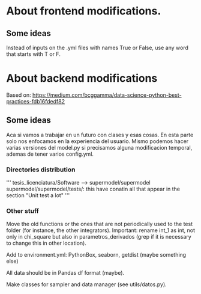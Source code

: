 # About frontend modifications.

## Some ideas
Instead of inputs on the .yml files with names True or False, use any word that starts with T or F.

# About backend modifications
Based on: https://medium.com/bcggamma/data-science-python-best-practices-fdb16fdedf82

## Some ideas
Aca si vamos a trabajar en un futuro con clases y esas cosas. En esta parte solo nos enfocamos en la experiencia del usuario. Mismo podemos hacer varias versiones del model.py si precisamos alguna modificacion temporal, ademas de tener varios config.yml.

### Directories distribution
'''
tesis_licenciatura/Software --> supermodel/supermodel
supermodel/supermodel/tests/: this have conatin all that appear in the section "Unit test a lot" 
'''

### Other stuff
Move the old functions or the ones that are not periodically used to the test folder (for instance, the other integrators). Important: rename int_1 as int, not only in chi_square but also in parametros_derivados (grep if it is necessary to change this in other location).

Add to environment.yml: PythonBox, seaborn, getdist (maybe something else)

All data should be in Pandas df format (maybe).

Make classes for sampler and data manager (see utils/datos.py).
